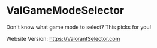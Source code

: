 # ValGameModeSelector
Don't know what game mode to select? This picks for you!

Website Version: https://ValorantSelector.com
